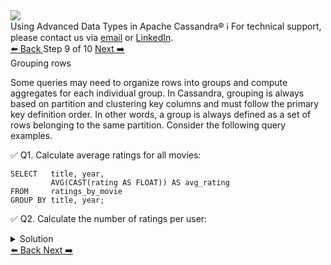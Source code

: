 <!-- TOP -->
<div class="top">
  <img src="https://datastax-academy.github.io/katapod-shared-assets/images/ds-academy-logo.svg" />
  <div class="scenario-title-section">
    <span class="scenario-title">Using Advanced Data Types in Apache Cassandra®</span>
    <span class="scenario-subtitle">ℹ️ For technical support, please contact us via <a href="mailto:aleksandr.volochnev@datastax.com">email</a> or <a href="https://dtsx.io/aleks">LinkedIn</a>.</span>
  </div>
</div>

<!-- NAVIGATION -->
<div id="navigation-top" class="navigation-top">
 <a href='command:katapod.loadPage?[{"step":"step8-astra"}]'
   class="btn btn-dark navigation-top-left">⬅️ Back
 </a>
<span class="step-count"> Step 9 of 10</span>
 <a href='command:katapod.loadPage?[{"step":"step10-astra"}]'
    class="btn btn-dark navigation-top-right">Next ➡️
  </a>
</div>

<!-- CONTENT -->

<div class="step-title">Grouping rows</div>

Some queries may need to organize rows into groups 
and compute aggregates for each individual group. In Cassandra, 
grouping is always based on partition and clustering key columns and
must follow the primary key definition order. In other words, a group 
is always defined as a set of rows belonging to the same partition.
Consider the following query examples.

✅ Q1. Calculate average ratings for all movies:
```
SELECT   title, year,
         AVG(CAST(rating AS FLOAT)) AS avg_rating
FROM     ratings_by_movie
GROUP BY title, year;
```

✅ Q2. Calculate the number of ratings per user:
<details>
  <summary>Solution</summary>
  
```
SELECT   email, COUNT(rating) AS n
FROM     ratings_by_user
GROUP BY email;
```

</details> 

<!-- NAVIGATION -->
<div id="navigation-bottom" class="navigation-bottom">
 <a href='command:katapod.loadPage?[{"step":"step8-astra"}]'
   class="btn btn-dark navigation-bottom-left">⬅️ Back
 </a>
 <a href='command:katapod.loadPage?[{"step":"step10-astra"}]'
    class="btn btn-dark navigation-bottom-right">Next ➡️
  </a>
</div>

